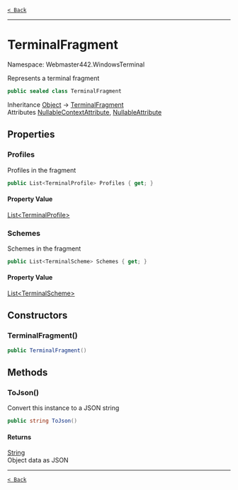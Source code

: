[`< Back`](./)

---

# TerminalFragment

Namespace: Webmaster442.WindowsTerminal

Represents a terminal fragment

```csharp
public sealed class TerminalFragment
```

Inheritance [Object](https://docs.microsoft.com/en-us/dotnet/api/system.object) → [TerminalFragment](./webmaster442.windowsterminal.terminalfragment.md)<br>
Attributes [NullableContextAttribute](https://docs.microsoft.com/en-us/dotnet/api/system.runtime.compilerservices.nullablecontextattribute), [NullableAttribute](https://docs.microsoft.com/en-us/dotnet/api/system.runtime.compilerservices.nullableattribute)

## Properties

### **Profiles**

Profiles in the fragment

```csharp
public List<TerminalProfile> Profiles { get; }
```

#### Property Value

[List&lt;TerminalProfile&gt;](https://docs.microsoft.com/en-us/dotnet/api/system.collections.generic.list-1)<br>

### **Schemes**

Schemes in the fragment

```csharp
public List<TerminalScheme> Schemes { get; }
```

#### Property Value

[List&lt;TerminalScheme&gt;](https://docs.microsoft.com/en-us/dotnet/api/system.collections.generic.list-1)<br>

## Constructors

### **TerminalFragment()**

```csharp
public TerminalFragment()
```

## Methods

### **ToJson()**

Convert this instance to a JSON string

```csharp
public string ToJson()
```

#### Returns

[String](https://docs.microsoft.com/en-us/dotnet/api/system.string)<br>
Object data as JSON

---

[`< Back`](./)
